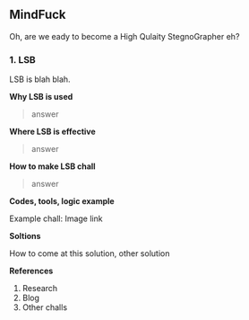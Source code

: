 ## MindFuck

Oh, are we eady to become a High Qulaity StegnoGrapher eh?

### 1. LSB

LSB is blah blah.

**Why LSB is used**
> answer

**Where LSB is effective**
> answer

**How to make LSB chall**
> answer

**Codes, tools, logic example**

Example chall: Image link

**Soltions**

How to come at this solution, other solution

**References**
1. Research
2. Blog
3. Other challs

